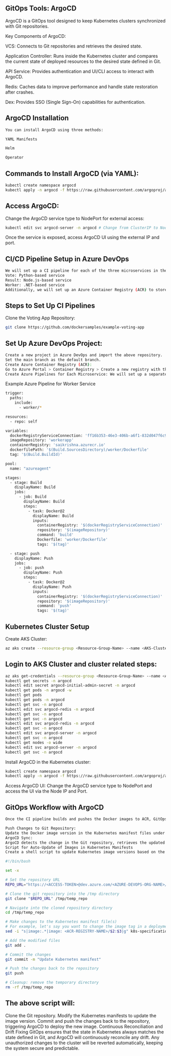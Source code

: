 ## GitOps Tools: ArgoCD

ArgoCD is a GitOps tool designed to keep Kubernetes clusters synchronized with Git repositories.

Key Components of ArgoCD:

VCS: Connects to Git repositories and retrieves the desired state.

Application Controller: Runs inside the Kubernetes cluster and compares the current state of deployed resources to the desired state defined in Git.

API Service: Provides authentication and UI/CLI access to interact with ArgoCD.

Redis: Caches data to improve performance and handle state restoration after crashes.

Dex: Provides SSO (Single Sign-On) capabilities for authentication.

## ArgoCD Installation
```bash
You can install ArgoCD using three methods:

YAML Manifests

Helm

Operator
```
## Commands to Install ArgoCD (via YAML):
```bash
kubectl create namespace argocd
kubectl apply -n argocd -f https://raw.githubusercontent.com/argoproj/argo-cd/stable/manifests/install.yaml
```
## Access ArgoCD:
Change the ArgoCD service type to NodePort for external access:

```bash
kubectl edit svc argocd-server -n argocd # Change from ClusterIP to NodePort
```
Once the service is exposed, access ArgoCD UI using the external IP and port.

## CI/CD Pipeline Setup in Azure DevOps
```bash
We will set up a CI pipeline for each of the three microservices in the Voting Application:
Vote: Python-based service
Result: Node.js-based service
Worker: .NET-based service
Additionally, we will set up an Azure Container Registry (ACR) to store the Docker images.
```

## Steps to Set Up CI Pipelines
Clone the Voting App Repository:
```bash
git clone https://github.com/dockersamples/example-voting-app
```

## Set Up Azure DevOps Project:
```bash
Create a new project in Azure DevOps and import the above repository.
Set the main branch as the default branch.
Create Azure Container Registry (ACR):
Go to Azure Portal > Container Registry > Create a new registry with the name saikrishna.
Create Azure Pipelines for Each Microservice: We will set up a separate pipeline for each service (Vote, Result, Worker).
```

Example Azure Pipeline for Worker Service
```bash
trigger:
  paths:
    include:
      - worker/*

resources:
  - repo: self

variables:
  dockerRegistryServiceConnection: 'ff16b353-46e3-406b-a6f1-832d047f6c95'
  imageRepository: 'workerapp'
  containerRegistry: 'saikrishna.azurecr.io'
  dockerfilePath: '$(Build.SourcesDirectory)/worker/Dockerfile'
  tag: '$(Build.BuildId)'

pool:
  name: "azureagent"

stages:
  - stage: Build
    displayName: Build 
    jobs:
      - job: Build
        displayName: Build
        steps:
          - task: Docker@2
            displayName: Build
            inputs:
              containerRegistry: '$(dockerRegistryServiceConnection)'
              repository: '$(imageRepository)'
              command: 'build'
              Dockerfile: 'worker/Dockerfile'
              tags: '$(tag)'

  - stage: push
    displayName: Push
    jobs:
      - job: push
        displayName: Push
        steps:
          - task: Docker@2
            displayName: Push
            inputs:
              containerRegistry: '$(dockerRegistryServiceConnection)'
              repository: '$(imageRepository)'
              command: 'push'
              tags: '$(tag)'
```
## Kubernetes Cluster Setup
Create AKS Cluster:

```bash
az aks create --resource-group <Resource-Group-Name> --name <AKS-Cluster-Name> --node-count 1 --enable-addons monitoring --generate-ssh-keys
```

## Login to AKS Cluster and cluster related steps:
```bash
az aks get-credentials --resource-group <Resource-Group-Name> --name <AKS-Cluster-Name>
kubectl get secrets -n argocd
kubectl edit secret argocd-initial-admin-secret -n argocd
kubectl get pods -n argocd -w
kubectl get pods
kubectl get pods -n argocd
kubectl get svc -n argocd
kubectl edit svc argocd-redis -n argocd
kubectl get svc -n argocd
kubectl get svc -n argocd
kubectl edit svc argocd-redis -n argocd
kubectl get svc -n argocd
kubectl edit svc argocd-server -n argocd
kubectl get svc -n argocd
kubectl get nodes -o wide
kubectl edit svc argocd-server -n argocd
kubectl get svc -n argocd

```
Install ArgoCD in the Kubernetes cluster:

```bash
kubectl create namespace argocd
kubectl apply -n argocd -f https://raw.githubusercontent.com/argoproj/argo-cd/stable/manifests/install.yaml
```
Access ArgoCD UI: Change the ArgoCD service type to NodePort and access the UI via the Node IP and Port.

## GitOps Workflow with ArgoCD
```bash
Once the CI pipeline builds and pushes the Docker images to ACR, GitOps will monitor the Azure Git repository and sync the changes with the Kubernetes cluster.

Push Changes to Git Repository:
Update the Docker image version in the Kubernetes manifest files under k8s-specifications directory.
ArgoCD Sync:
ArgoCD detects the change in the Git repository, retrieves the updated YAML file, and deploys the changes to the Kubernetes cluster.
Script for Auto-Update of Images in Kubernetes Manifests
Create a shell script to update Kubernetes image versions based on the ACR repository.
```
```bash
#!/bin/bash

set -x

# Set the repository URL
REPO_URL="https://<ACCESS-TOKEN>@dev.azure.com/<AZURE-DEVOPS-ORG-NAME>/voting-app/_git/voting-app"

# Clone the git repository into the /tmp directory
git clone "$REPO_URL" /tmp/temp_repo

# Navigate into the cloned repository directory
cd /tmp/temp_repo

# Make changes to the Kubernetes manifest file(s)
# For example, let's say you want to change the image tag in a deployment.yaml file
sed -i "s|image:.*|image: <ACR-REGISTRY-NAME>/$2:$3|g" k8s-specifications/$1-deployment.yaml

# Add the modified files
git add .

# Commit the changes
git commit -m "Update Kubernetes manifest"

# Push the changes back to the repository
git push

# Cleanup: remove the temporary directory
rm -rf /tmp/temp_repo
```

## The above script will:

Clone the Git repository.
Modify the Kubernetes manifests to update the image version.
Commit and push the changes back to the repository, triggering ArgoCD to deploy the new image.
Continuous Reconciliation and Drift Fixing
GitOps ensures that the state in Kubernetes always matches the state defined in Git, and ArgoCD will continuously reconcile any drift. Any unauthorized changes to the cluster will be reverted automatically, keeping the system secure and predictable.
